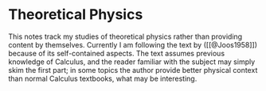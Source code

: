 # Theoretical Physics

This notes track my studies of theoretical physics rather than providing content by themselves. Currently I am following the text by ([[@Joos1958]]) because of its self-contained aspects. The text assumes previous knowledge of Calculus, and the reader familiar with the subject may simply skim the first part; in some topics the author provide better physical context than normal Calculus textbooks, what may be interesting.